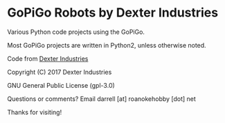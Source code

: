 # GoPiGo Robots by Dexter Industries
Various Python code projects using the GoPiGo.

Most GoPiGo projects are written in Python2, unless otherwise noted.

Code from [Dexter Industries](https://github.com/DexterInd/GoPiGo)

Copyright (C) 2017  Dexter Industries

GNU General Public License (gpl-3.0)

Questions or comments? Email darrell [at] roanokehobby [dot] net

Thanks for visiting!
